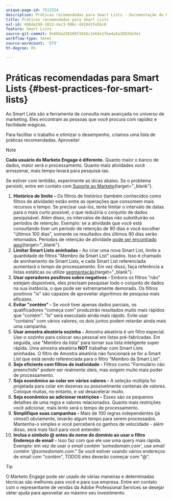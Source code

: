 ```yaml
---
unique-page-id: 7512524
description: Práticas recomendadas para Smart Lists - Documentação do Marketo - Documentação do produto
title: Práticas recomendadas para Smart Lists
exl-id: 466de198-1012-4ac3-906c-d41943fe5bc0
feature: Smart Lists
source-git-commit: 0e68da238100f3816c2e64e1fbe4a5a2892bb3e1
workflow-type: tm+mt
source-wordcount: '573'
ht-degree: 0%

---
```


# Práticas recomendadas para Smart Lists {#best-practices-for-smart-lists}

As Smart Lists são a ferramenta de consulta mais avançada no universo de marketing. Eles encontram as pessoas que você procura com rapidez e facilidade mágicas.

Para facilitar o trabalho e otimizar o desempenho, criamos uma lista de práticas recomendadas. Aproveite!

>[!NOTE]
>
>**Cada usuário do Marketo Engage é diferente.** Quanto maior o banco de dados, maior será o processamento. Quanto mais atividades você armazenar, mais tempo levará para pesquisá-las.
>
>Se estiver com lentidão, experimente as dicas abaixo. Se o problema persistir, entre em contato com [Suporte ao Marketo](https://nation.marketo.com/t5/Support/ct-p/Support){target="_blank"}.

1. **Histórico de limite -** Os filtros de histórico (também conhecidos como filtros de atividade) estão entre as operações que consomem mais recursos e tempo. Se precisar usá-los, tente limitar o intervalo de datas para o mais curto possível, o que reduziria o conjunto de dados pesquisável. Além disso, os intervalos de datas não substituirão os períodos de retenção. Exemplo: se a atividade que você está consultando tiver um período de retenção de 90 dias e você escolher &quot;últimos 100 dias&quot;, somente os resultados dos últimos 90 dias serão retornados. Períodos de retenção de atividade [pode ser encontrado aqui](https://nation.marketo.com/t5/knowledgebase/marketo-activities-data-retention-policy/ta-p/251480){target="_blank"}.
1. **Limitar Smart Lists aninhadas -** Ao criar uma nova Smart List, limite a quantidade de filtros &quot;Membro da Smart List&quot; usados. Isso é chamado de aninhamento de Smart Lists, e cada Smart List referenciada aumentará o tempo de processamento. Em vez disso, faça referência a listas estáticas ou utilize [segmentação](/help/marketo/product-docs/personalization/segmentation-and-snippets/segmentation/create-a-segmentation.md){target="_blank"}.
1. **Usar operadores positivos sobre negativos -** Embora os filtros &quot;não&quot; estejam disponíveis, eles precisam pesquisar todo o conjunto de dados na sua instância, o que pode ser extremamente demorado. Os filtros positivos &quot;is&quot; são capazes de aproveitar algoritmos de pesquisa mais eficazes.
1. **Evitar &quot;contém&quot; -** Se você tiver apenas dados parciais, os qualificadores &quot;começa com&quot; produzirão resultados muito mais rápidos que &quot;contém&quot;. &quot;Is&quot; será executado ainda mais rápido. Evite usar &quot;contains&quot; com vários valores; os dois juntos podem retardar ainda mais uma campanha.
1. **Usar amostra aleatória sozinha -** Amostra aleatória é um filtro especial. Use-o sozinho para colocar seu pessoal em listas pré-fabricadas. Em seguida, use &quot;Membro da lista&quot; para tornar sua lista inteligente super rápida. Uma amostra aleatória **NOT** trabalhar com Smart Lists aninhadas. O filtro de Amostra aleatória não funcionará se for a Smart List que está sendo referenciada para o filtro &quot;Membro da Smart List&quot;.
1. **Seja eficiente com filtros de inatividade -** Filtros como &quot;Formulário não preenchido&quot; podem ser realmente úteis, mas exigem muito mais poder de processamento.
1. **Seja econômico ao colar em vários valores -** A seleção múltipla foi projetada para colar em dezenas ou possivelmente centenas de valores. Coloque muitas, no entanto, e vai desacelerar muito.
1. **Seja econômico ao adicionar restrições -** Esses são os pequenos detalhes de uma regra e valores relacionados. Quanto mais restrições você adicionar, mais lento será o tempo de processamento.
1. **Simplifique suas campanhas -** Mais de 100 regras independentes (já vimos!) obviamente, levarão algum tempo para serem processados. Mantenha-o simples e você perceberá os ganhos de velocidade - além disso, será mais fácil para você entender.
1. **Inclua o símbolo @ antes do nome do domínio ao usar o filtro Endereço de email** **-** Isso faz com que ele use uma query mais rápida. Exemplo: em vez de usar _o email contém &#39;somedomain.com&#39;_, use _email contém &#39;@somedomain.com_.&quot; Se você estiver usando vários endereços de email com &quot;contém&quot;, TODOS eles deverão começar com &quot;@&quot;.

>[!TIP]
>
>O Marketo Engage pode ser usado de várias maneiras e determinadas técnicas são melhores para você e para sua empresa. Entre em contato com o representante de vendas da Adobe Professional Services se desejar obter ajuda para aproveitar ao máximo seu investimento.
